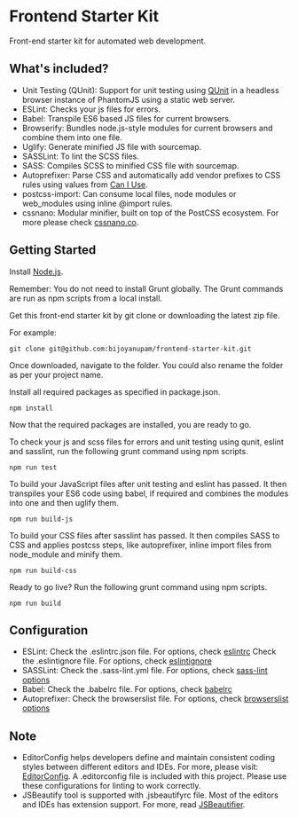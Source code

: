 # Frontend Starter Kit
Front-end starter kit for automated web development.

## What's included?
- Unit Testing (QUnit): Support for unit testing using [QUnit](https://qunitjs.com/) in a headless browser instance of PhantomJS using a static web server.
- ESLint: Checks your js files for errors.
- Babel: Transpile ES6 based JS files for current browsers.
- Browserify: Bundles node.js-style modules for current browsers and combine them into one file.
- Uglify: Generate minified JS file with sourcemap.
- SASSLint: To lint the SCSS files.
- SASS: Compiles SCSS to minified CSS file with sourcemap.
- Autoprefixer: Parse CSS and automatically add vendor prefixes to CSS rules using values from [Can I Use](http://caniuse.com/).
- postcss-import: Can consume local files, node modules or web_modules using inline @import rules.
- cssnano: Modular minifier, built on top of the PostCSS ecosystem. For more please check [cssnano.co](http://cssnano.co).

## Getting Started
Install [Node.js](https://nodejs.org/).

Remember: You do not need to install Grunt globally. The Grunt commands are run as npm scripts from a local install.

Get this front-end starter kit by git clone or downloading the latest zip file.

For example:
```
git clone git@github.com:bijoyanupam/frontend-starter-kit.git
```

Once downloaded, navigate to the folder. You could also rename the folder as per your project name.

Install all required packages as specified in package.json.
```
npm install
```

Now that the required packages are installed, you are ready to go.

To check your js and scss files for errors and unit testing using qunit, eslint and sasslint, run the following grunt command using npm scripts.
```
npm run test
```
To build your JavaScript files after unit testing and eslint has passed. It then transpiles your ES6 code using babel, if required and combines the modules into one and then uglify them.
```
npm run build-js
```

To build your CSS files after sasslint has passed. It then compiles SASS to CSS and applies postcss steps, like autoprefixer, inline import files from node_module and minify them.
```
npm run build-css
```

Ready to go live? Run the following grunt command using npm scripts.
```
npm run build
```

## Configuration
- ESLint: Check the .eslintrc.json file. For options, check [eslintrc](http://eslint.org/docs/user-guide/configuring)
Check the .eslintignore file. For options, check [eslintignore](http://eslint.org/docs/user-guide/configuring#ignoring-files-and-directories)
- SASSLint: Check the .sass-lint.yml file. For options, check [sass-lint options](https://github.com/sasstools/sass-lint/tree/master/docs/rules)
- Babel: Check the .babelrc file. For options, check [babelrc](https://babeljs.io/docs/usage/api/#options)
- Autoprefixer: Check the browserslist file. For options, check [browserslist options](https://github.com/ai/browserslist#config-file)

## Note
- EditorConfig helps developers define and maintain consistent coding styles between different editors and IDEs. For more, please visit: [EditorConfig](http://editorconfig.org/). A .editorconfig file is included with this project. Please use these configurations for linting to work correctly.
- JSBeautify tool is supported with .jsbeautifyrc file. Most of the editors and IDEs has extension support. For more, read [JSBeautifier](http://jsbeautifier.org/).
